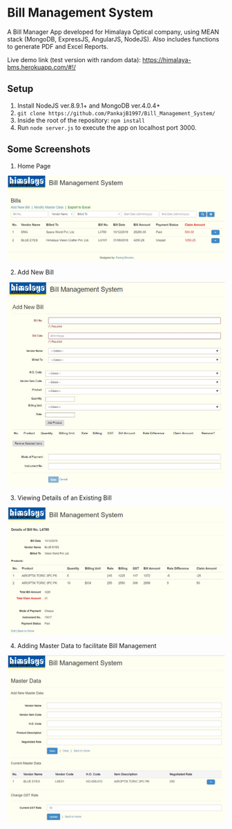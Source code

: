 # Bill Management System

A Bill Manager App developed for Himalaya Optical company, using MEAN stack (MongoDB, ExpressJS, AngularJS, NodeJS). Also includes functions to generate PDF and Excel Reports.

Live demo link (test version with random data): https://himalaya-bms.herokuapp.com/#!/

## Setup

1. Install NodeJS ver.8.9.1+ and MongoDB ver.4.0.4+
2. `git clone https://github.com/PankajB1997/Bill_Management_System/`
3. Inside the root of the repository: `npm install`
4. Run `node server.js` to execute the app on localhost port 3000.

## Some Screenshots

1. Home Page

<img src="img/1.JPG"><br>

2. Add New Bill

<img src="img/2.JPG"><br>

3. Viewing Details of an Existing Bill

<img src="img/3.JPG"><br>

4. Adding Master Data to facilitate Bill Management

<img src="img/4.JPG"><br>
